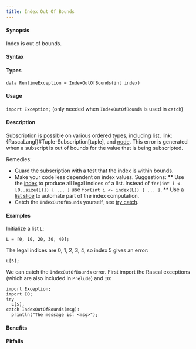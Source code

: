 ```yaml
---
title: Index Out Of Bounds
---
```


#### Synopsis

Index is out of bounds.

#### Syntax

#### Types

`data RuntimeException = IndexOutOfBounds(int index)`

#### Usage

`import Exception;` (only needed when `IndexOutOfBounds` is used in `catch`)

#### Description

Subscription is possible on various ordered types, including [list]((Rascal:List-Subscription)),
link:{RascaLangl}#Tuple-Subscription[tuple], and
[node]((Rascal:Node-Subscription)).
This error is generated when a subscript is out of bounds for the value that is being subscripted.

Remedies:

* Guard the subscription with a test that the index is within bounds.
* Make your code less dependent on index values. Suggestions:
  ** Use the [index]((Library:List-index)) to produce all legal indices of a list. 
     Instead of `for(int i <- [0..size(L)]) { ... }` use `for(int i <- index(L)) { ... }`.
  ** Use a [list slice]((Rascal:List-Slice)) to automate part of the index computation.
*  Catch the `IndexOutOfBounds` yourself, see [try catch]((Rascal:Statements-TryCatch)).


#### Examples

Initialize a list `L`:
```rascal-shell,continue,error
L = [0, 10, 20, 30, 40];
```
The legal indices are 0, 1, 2, 3, 4, so index 5 gives an error:
```rascal-shell,continue,error
L[5];
```
We can catch the `IndexOutOfBounds` error. First import the Rascal exceptions (which are also included in `Prelude`)
and `IO`:
```rascal-shell,continue,error
import Exception;
import IO;
try 
  L[5]; 
catch IndexOutOfBounds(msg):
  println("The message is: <msg>");
```


#### Benefits

#### Pitfalls

